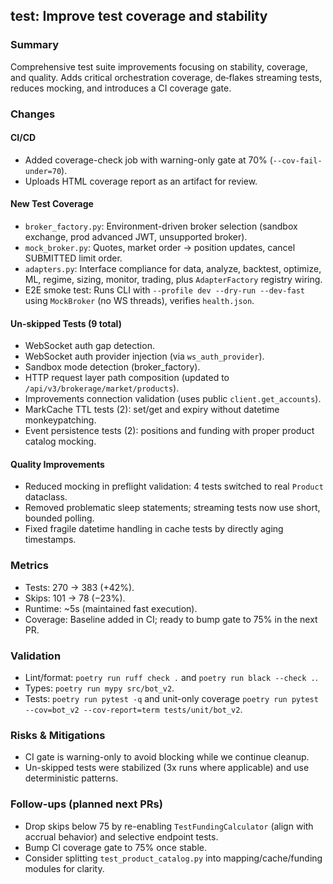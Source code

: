 ## test: Improve test coverage and stability

### Summary
Comprehensive test suite improvements focusing on stability, coverage, and quality. Adds critical orchestration coverage, de‑flakes streaming tests, reduces mocking, and introduces a CI coverage gate.

### Changes

#### CI/CD
- Added coverage-check job with warning-only gate at 70% (`--cov-fail-under=70`).
- Uploads HTML coverage report as an artifact for review.

#### New Test Coverage
- `broker_factory.py`: Environment-driven broker selection (sandbox exchange, prod advanced JWT, unsupported broker).
- `mock_broker.py`: Quotes, market order → position updates, cancel SUBMITTED limit order.
- `adapters.py`: Interface compliance for data, analyze, backtest, optimize, ML, regime, sizing, monitor, trading, plus `AdapterFactory` registry wiring.
- E2E smoke test: Runs CLI with `--profile dev --dry-run --dev-fast` using `MockBroker` (no WS threads), verifies `health.json`.

#### Un-skipped Tests (9 total)
- WebSocket auth gap detection.
- WebSocket auth provider injection (via `ws_auth_provider`).
- Sandbox mode detection (broker_factory).
- HTTP request layer path composition (updated to `/api/v3/brokerage/market/products`).
- Improvements connection validation (uses public `client.get_accounts`).
- MarkCache TTL tests (2): set/get and expiry without datetime monkeypatching.
- Event persistence tests (2): positions and funding with proper product catalog mocking.

#### Quality Improvements
- Reduced mocking in preflight validation: 4 tests switched to real `Product` dataclass.
- Removed problematic sleep statements; streaming tests now use short, bounded polling.
- Fixed fragile datetime handling in cache tests by directly aging timestamps.

### Metrics
- Tests: 270 → 383 (+42%).
- Skips: 101 → 78 (−23%).
- Runtime: ~5s (maintained fast execution).
- Coverage: Baseline added in CI; ready to bump gate to 75% in the next PR.

### Validation
- Lint/format: `poetry run ruff check .` and `poetry run black --check .`.
- Types: `poetry run mypy src/bot_v2`.
- Tests: `poetry run pytest -q` and unit-only coverage `poetry run pytest --cov=bot_v2 --cov-report=term tests/unit/bot_v2`.

### Risks & Mitigations
- CI gate is warning-only to avoid blocking while we continue cleanup.
- Un-skipped tests were stabilized (3x runs where applicable) and use deterministic patterns.

### Follow-ups (planned next PRs)
- Drop skips below 75 by re-enabling `TestFundingCalculator` (align with accrual behavior) and selective endpoint tests.
- Bump CI coverage gate to 75% once stable.
- Consider splitting `test_product_catalog.py` into mapping/cache/funding modules for clarity.

